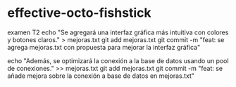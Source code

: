 # effective-octo-fishstick
 examen T2
echo "Se agregará una interfaz gráfica más intuitiva con colores y botones claros." > mejoras.txt
git add mejoras.txt
git commit -m "feat: se agrega mejoras.txt con propuesta para mejorar la interfaz gráfica"





echo "Además, se optimizará la conexión a la base de datos usando un pool de conexiones." >> mejoras.txt
git add mejoras.txt
git commit -m "feat: se añade mejora sobre la conexión a base de datos en mejoras.txt"
